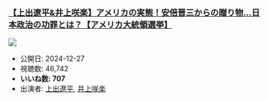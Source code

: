 ### [【上出遼平&井上咲楽】アメリカの実態！安倍晋三からの贈り物…日本政治の功罪とは？【アメリカ大統領選挙】](https://www.youtube.com/watch?v=N4ZbXMeGI7s)
[![](https://img.youtube.com/vi/N4ZbXMeGI7s/sddefault.jpg)](https://www.youtube.com/watch?v=N4ZbXMeGI7s)
-   公開日: 2024-12-27
-   視聴数: 46,742
-   **いいね数: 707**
-   出演者: [上出遼平](/rehacq_fan/people/上出遼平 "wikilink"), [井上咲楽](/rehacq_fan/people/井上咲楽 "wikilink")
